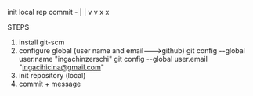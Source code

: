  










init local rep       commit -
|                       |
v                       v
x                       x







STEPS
1. install git-scm
2. configure global (user name and email--->github)
    git config --global user.name "ingachinzerschi" 
    git config --global user.email "ingacihicina@gmail.com"
3.  init repository (local)
4.  commit + message